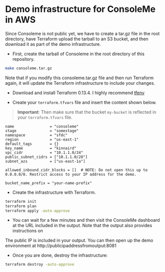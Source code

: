 # Demo infrastructure for ConsoleMe in AWS

Since Consoleme is not public yet, we have to create a tar.gz file in the root directory, have Terraform upload the tarball to an S3 bucket, and then download it as part of the demo infrastructure.

- First, create the tarball of Consoleme in the root directory of this repository.

```bash
make consoleme.tar.gz
```

Note that if you modify this consoleme.tar.gz file and then run Terraform again, it will update the Terraform infrastructure to include your changes.

- Download and install Terraform 0.13.4. I highly recommend [tfenv](https://github.com/tfutils/tfenv)

- Create your `terraform.tfvars` file and insert the content shown below.

> **Important**: Then make sure that the bucket `my-bucket` is reflected in your `terraform.tfvars` file.

```hcl-terraform
name                = "consoleme"
stage               = "somestage"
namespace           = "sfdc"
region              = "us-east-1"
default_tags        = {}
key_name            = "kinnaird"
vpc_cidr            = "10.1.1.0/24"
public_subnet_cidrs = ["10.1.1.0/28"]
subnet_azs          = ["us-east-1a"]

allowed_inbound_cidr_blocks = []  # NOTE: Do not open this up to 0.0.0.0/0. Restrict access to your IP address for the demo.

bucket_name_prefix = "your-name-prefix"
```

- Create the infrastructure with Terraform.

```bash
terraform init
terraform plan
terraform apply -auto-approve
```

- You can wait for a few minutes and then visit the ConsoleMe dashboard
  at the URL included in the output. Note that the output also provides instructions on

The public IP is included in your output. You can then open up the demo environment at http://publicipaddressfromoutput:8081

- Once you are done, destroy the infrastructure:

```bash
terraform destroy -auto-approve
```
